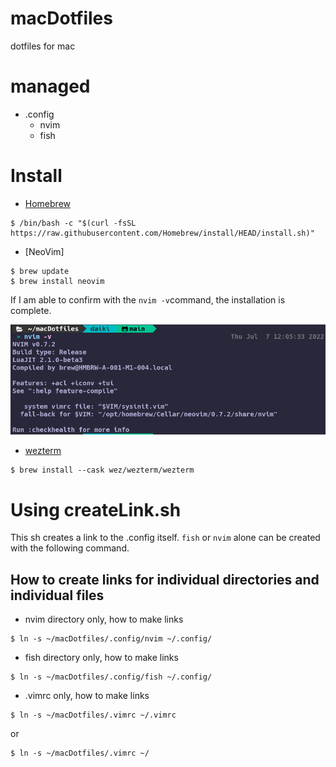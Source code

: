 # macDotfiles
dotfiles for mac

# managed
- .config
  - nvim
  - fish

# Install
- [Homebrew](https://brew.sh/index_ja)

```
$ /bin/bash -c "$(curl -fsSL https://raw.githubusercontent.com/Homebrew/install/HEAD/install.sh)"
```

- [NeoVim]

```
$ brew update
$ brew install neovim
```

If I am able to confirm with the `nvim -v`command, the installation is complete.

![nvim_-v](/doc/images/nvim-v.png)

- [wezterm](https://wezfurlong.org/wezterm/install/macos.html)

```
$ brew install --cask wez/wezterm/wezterm
```

# Using createLink.sh
This sh creates a link to the .config itself. `fish` or `nvim` alone can be created with the following command.
## How to create links for individual directories and individual files

- nvim directory only, how to make links
```
$ ln -s ~/macDotfiles/.config/nvim ~/.config/
```

- fish directory only, how to make links
```
$ ln -s ~/macDotfiles/.config/fish ~/.config/
```

- .vimrc only, how to make links
```
$ ln -s ~/macDotfiles/.vimrc ~/.vimrc
```
or
```
$ ln -s ~/macDotfiles/.vimrc ~/
```

